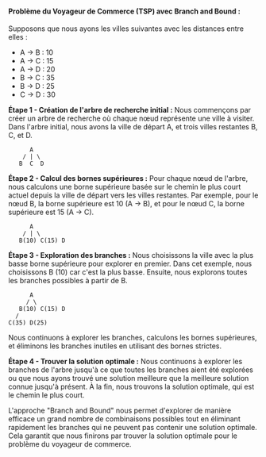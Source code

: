 #### Problème du Voyageur de Commerce (TSP) avec Branch and Bound :

Supposons que nous ayons les villes suivantes avec les distances entre elles :

- A -> B : 10
- A -> C : 15
- A -> D : 20
- B -> C : 35
- B -> D : 25
- C -> D : 30

**Étape 1 - Création de l'arbre de recherche initial :**
Nous commençons par créer un arbre de recherche où chaque nœud représente une ville à visiter. Dans l'arbre initial, nous avons la ville de départ A, et trois villes restantes B, C, et D.

```
      A
    / | \
   B  C  D
```

**Étape 2 - Calcul des bornes supérieures :**
Pour chaque nœud de l'arbre, nous calculons une borne supérieure basée sur le chemin le plus court actuel depuis la ville de départ vers les villes restantes. Par exemple, pour le nœud B, la borne supérieure est 10 (A -> B), et pour le nœud C, la borne supérieure est 15 (A -> C).

```
      A
    / | \
   B(10) C(15) D
```

**Étape 3 - Exploration des branches :**
Nous choisissons la ville avec la plus basse borne supérieure pour explorer en premier. Dans cet exemple, nous choisissons B (10) car c'est la plus basse. Ensuite, nous explorons toutes les branches possibles à partir de B.

```
      A
     / \
   B(10) C(15) D
  /
C(35) D(25)
```

Nous continuons à explorer les branches, calculons les bornes supérieures, et éliminons les branches inutiles en utilisant des bornes strictes.

**Étape 4 - Trouver la solution optimale :**
Nous continuons à explorer les branches de l'arbre jusqu'à ce que toutes les branches aient été explorées ou que nous ayons trouvé une solution meilleure que la meilleure solution connue jusqu'à présent. À la fin, nous trouvons la solution optimale, qui est le chemin le plus court.

L'approche "Branch and Bound" nous permet d'explorer de manière efficace un grand nombre de combinaisons possibles tout en éliminant rapidement les branches qui ne peuvent pas contenir une solution optimale. Cela garantit que nous finirons par trouver la solution optimale pour le problème du voyageur de commerce.